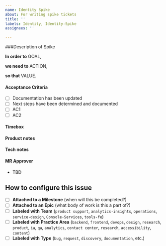 ```yaml
---
name: Identity Spike
about: For writing spike tickets
title: ''
labels: Identity, Identity-Spike
assignees: ''

---
```


###Description of Spike

**In order to** GOAL,
<!-- What do we want to accomplish in this spike? -->

**we need to** ACTION,
<!-- What needs to be done -->

**so that** VALUE.
<!-- What is the value in completing this work? -->

#### Acceptance Criteria
- [ ] Documentation has been updated
- [ ] Next steps have been determined and documented
- [ ] AC1
- [ ] AC2

#### Timebox
<!-- What is the maximum amount of time we'll dedicate to this? (if applicable) -->

#### Product notes


#### Tech notes


#### MR Approver
- TBD

## How to configure this issue
- [ ] **Attached to a Milestone** (when will this be completed?)
- [ ] **Attached to an Epic** (what body of work is this a part of?)
- [ ] **Labeled with Team** (`product support`, `analytics-insights`, `operations`, `service-design`, `Console-Services`, `tools-fe`)
- [ ] **Labeled with Practice Area** (`backend`, `frontend`, `devops`, `design`, `research`, `product`, `ia`, `qa`, `analytics`, `contact center`, `research`, `accessibility`, `content`)
- [ ] **Labeled with Type** (`bug`, `request`, `discovery`, `documentation`, etc.)
